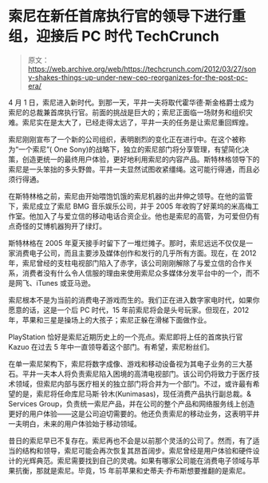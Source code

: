 # 索尼在新任首席执行官的领导下进行重组，迎接后 PC 时代 TechCrunch

> 原文：<https://web.archive.org/web/https://techcrunch.com/2012/03/27/sony-shakes-things-up-under-new-ceo-reorganizes-for-the-post-pc-era/>

4 月 1 日，索尼进入新时代。到那一天，平井一夫将取代霍华德·斯金格爵士成为索尼的总裁兼首席执行官。前面的挑战是巨大的；索尼正面临一场财务和组织灾难。索尼实在是太大了，已经走得太远了，平井一夫的任务是让索尼重回辉煌。

索尼刚刚宣布了一个新的公司组织，表明剧烈的变化正在进行中。在这个被称为“一个索尼”( One Sony)的战略下，独立的索尼部门将分享管理，有望简化决策，创造更统一的最终用户体验，更好地利用索尼的内容产品。斯特林格领导下的索尼是一头笨拙的多头野兽。平井一夫显然试图收紧缰绳。这可能行得通，而且必须行得通。

在斯特林格之前，索尼由开始喂饱饥饿的索尼机器的出井伸之领导。在他的监管下，索尼成立了索尼 BMG 音乐娱乐公司，并于 2005 年收购了好莱坞的米高梅工作室。他加入了与爱立信的移动电话合资企业。他也是索尼的高管，为可爱但仍有点奇怪的艾博机器狗开了绿灯。

斯特林格在 2005 年夏天接手时留下了一堆烂摊子。那时，索尼远远不仅仅是一家消费电子公司，而且主要涉及媒体创作和发行的几乎所有方面。现在，在 2012 年，索尼曾经的支柱电视部门陷入了赤字，该公司刚刚解除了与爱立信的合作关系，消费者没有什么令人信服的理由来使用索尼众多媒体分发平台中的一个，而不是网飞、iTunes 或亚马逊。

索尼根本不是为当前的消费电子游戏而生的。我们正在进入数字家电时代，如果你愿意的话，这是一个后 PC 时代，15 年前索尼将会是头号玩家。但现在，2012 年，苹果和三星是操场上的大孩子；索尼正躲在滑梯下面做作业。

PlayStation 恰好是索尼近期历史上的一个亮点。索尼即将上任的首席执行官 Kazuo 在过去 5 年中一直领导着这个部门。有希望，索尼粉丝们。

在单一索尼架构下，索尼将数字成像、游戏和移动设备视为其电子业务的三大基石。平井一夫本人将负责索尼陷入困境的高清电视部门。该公司仍将致力于医疗技术领域，但索尼内部与医疗相关的独立部门将合并为一个部门。不过，或许最有希望的是，索尼将任命库尼马斯·铃木(Kunimasas)，现任消费产品执行副总裁。& Services Group，负责统一索尼产品，并在公司的整个产品和网络服务线上创造更好的用户体验——这是公司迫切需要的。他还负责索尼的移动业务，这表明平井一夫明白，未来的用户体验始于移动领域。

昔日的索尼早已不复存在。索尼再也不会是以前那个灵活的公司了。然而，有了适当的结构和领导，索尼可能会再次恢复其昂首阔步。索尼曾经是用户体验和硬件设计的光辉典范。索尼需要找到自己的灵魂。如果有哪家公司能在消费电子领域与苹果抗衡，那就是索尼。毕竟，15 年前苹果和史蒂夫·乔布斯想要推翻的是索尼。